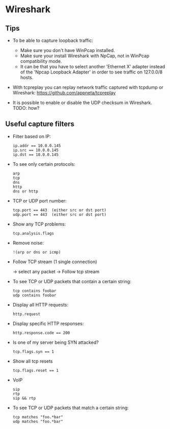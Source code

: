 # Wireshark

## Tips

* To be able to capture loopback traffic:
  * Make sure you don't have WinPcap installed.
  * Make sure your install Wireshark with NpCap, not in WinPcap compatibility mode.
  * It can be that you have to select another 'Ethernet X' adapter instead of the 'Npcap Loopback Adapter' in order to see traffic on 127.0.0/8 hosts.

* With tcpreplay you can replay network traffic captured with tcpdump or Wireshark: <https://github.com/appneta/tcpreplay>

* It is possible to enable or disable the UDP checksum in Wireshark.  TODO: how?

## Useful capture filters

* Filter based on IP:

  ```text
  ip.addr == 10.0.0.145
  ip.src == 10.0.0.145
  ip.dst == 10.0.0.145
  ```

* To see only certain protocols:

  ```text
  arp
  tcp
  dns
  http
  dns or http
  ```

* TCP or UDP port number:

  ```text
  tcp.port == 443  (either src or dst port)
  udp.port == 443  (either src or dst port)
  ```

* Show any TCP problems:

  ```text
  tcp.analysis.flags
  ```

* Remove noise:

  ```text
  !(arp or dns or icmp)
  ```

* Follow TCP stream (1 single connection)

  -> select any packet -> Follow tcp stream

* To see TCP or UDP packets that contain a certain string:

  ```text
  tcp contains foobar
  udp contains foobar
  ```

* Display all HTTP requests:

  ```text
  http.request
  ```

* Display specific HTTP responses:

  ```text
  http.response.code == 200
  ```

* Is one of my server being SYN attacked?

  ```text
  tcp.flags.syn == 1
  ```

* Show all tcp resets

  ```text
  tcp.flags.reset == 1
  ```

* VoIP

  ```text
  sip
  rtp
  sip && rtp
  ```

* To see TCP or UDP packets that match a certain string:

  ```text
  tcp matches "foo.*bar"
  udp matches "foo.*bar"
  ```
